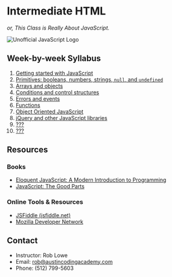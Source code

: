 # Intermediate HTML

*or, This Class is Really About JavaScript.*

![Unofficial JavaScript Logo](http://upload.wikimedia.org/wikipedia/commons/thumb/9/99/Unofficial_JavaScript_logo_2.svg/200px-Unofficial_JavaScript_logo_2.svg.png)

## Week-by-week Syllabus

1. [Getting started with JavaScript](syllabus/01.md)
1. [Primitives: booleans, numbers, strings, `null`, and `undefined`](syllabus/02.md)
1. [Arrays and objects](syllabus/03.md)
1. [Conditions and control structures](syllabus/04.md)
1. [Errors and events](syllabus/05.md)
1. [Functions](syllabus/06.md)
1. [Object Oriented JavaScript](syllabus/07.md)
1. [jQuery and other JavaScript libraries](syllabus/08.md)
1. [???](syllabus/09.md)
1. [???](syllabus/10.md)

## Resources

### Books

* [Eloquent JavaScript: A Modern Introduction to Programming](//eloquentjavascript.net)
* [JavaScript: The Good Parts](//www.amazon.com/exec/obidos/ASIN/0596517742/wrrrldwideweb)

### Online Tools & Resources

* [JSFiddle (jsfiddle.net)](//jsfiddle.net)
* [Mozilla Developer Network](//developer.mozilla.org/en-US/docs/Web/JavaScript)

## Contact

* Instructor: Rob Lowe
* Email: rob@austincodingacademy.com
* Phone: (512) 799-5603
